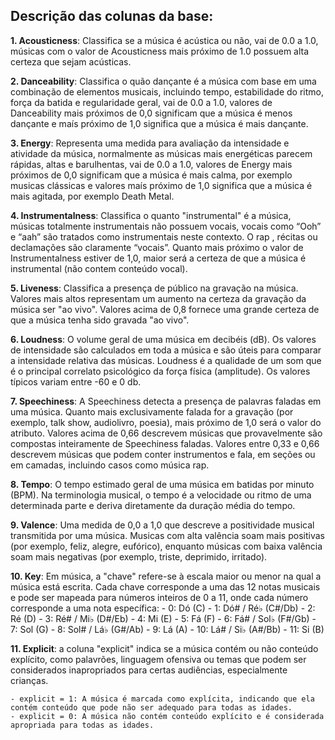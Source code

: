 ## **Descrição das colunas da base:**

**1. Acousticness**: Classifica se a música é acústica ou não, vai de 0.0 a 1.0, músicas com o valor de Acousticness mais próximo de 1.0 possuem alta certeza que sejam acústicas.

**2. Danceability**: Classifica o quão dançante é a música com base em uma combinação de elementos musicais, incluindo tempo, estabilidade do ritmo, força da batida e regularidade geral, vai de 0.0 a 1.0, valores de Danceability mais próximos de 0,0 significam que a música é menos dançante e maís próximo de 1,0 significa que a música é mais dançante.

**3. Energy**: Representa uma medida para avaliação da intensidade e atividade da música, normalmente as músicas mais energéticas parecem rápidas, altas e barulhentas, vai de 0.0 a 1.0, valores de Energy mais próximos de 0,0 significam que a música é mais calma, por exemplo musicas clássicas e valores maís próximo de 1,0 significa que a música é mais agitada, por exemplo Death Metal.

**4. Instrumentalness**: Classifica o quanto "instrumental" é a música, músicas totalmente instrumentais não possuem vocais, vocais como “Ooh” e “aah” são tratados como instrumentais neste contexto. O rap , récitas ou declamações são claramente “vocais”. Quanto mais próximo o valor de Instrumentalness estiver de 1,0, maior será a certeza de que a música é instrumental (não contem conteúdo vocal).

**5. Liveness**: Classifica a presença de público na gravação na música. Valores mais altos representam um aumento na certeza da gravação da música ser "ao vivo". Valores acima de 0,8 fornece uma grande certeza de que a música tenha sido gravada "ao vivo".

**6. Loudness**: O volume geral de uma música em decibéis (dB). Os valores de intensidade são calculados em toda a música e são úteis para comparar a intensidade relativa das músicas. Loudness é a qualidade de um som que é o principal correlato psicológico da força física (amplitude). Os valores típicos variam entre -60 e 0 db.

**7. Speechiness**: A Speechiness detecta a presença de palavras faladas em uma música. Quanto mais exclusivamente falada for a gravação (por exemplo, talk show, audiolivro, poesia), mais próximo de 1,0 será o valor do atributo. Valores acima de 0,66 descrevem músicas que provavelmente são compostas inteiramente de Speechiness faladas. Valores entre 0,33 e 0,66 descrevem músicas que podem conter instrumentos e fala, em seções ou em camadas, incluindo casos como música rap.

**8. Tempo**: O tempo estimado geral de uma música em batidas por minuto (BPM). Na terminologia musical, o tempo é a velocidade ou ritmo de uma determinada parte e deriva diretamente da duração média do tempo.

**9. Valence**: Uma medida de 0,0 a 1,0 que descreve a positividade musical transmitida por uma música. Musicas com alta valência soam mais positivas (por exemplo, feliz, alegre, eufórico), enquanto músicas com baixa valência soam mais negativas (por exemplo, triste, deprimido, irritado).

**10. Key**:  Em música, a "chave" refere-se à escala maior ou menor na qual a música está escrita. Cada chave corresponde a uma das 12 notas musicais e pode ser mapeada para números inteiros de 0 a 11, onde cada número corresponde a uma nota específica:
    - 0: Dó (C)
    - 1: Dó# / Ré♭ (C#/Db)
    - 2: Ré (D)
    - 3: Ré# / Mi♭ (D#/Eb)
    - 4: Mi (E)
    - 5: Fá (F)
    - 6: Fá# / Sol♭ (F#/Gb)
    - 7: Sol (G)
    - 8: Sol# / Lá♭ (G#/Ab)
    - 9: Lá (A)
    - 10: Lá# / Si♭ (A#/Bb)
    - 11: Si (B)

**11. Explicit**: a coluna "explicit" indica se a música contém ou não conteúdo explícito, como palavrões, linguagem ofensiva ou temas que podem ser considerados inapropriados para certas audiências, especialmente crianças.

    - explicit = 1: A música é marcada como explícita, indicando que ela contém conteúdo que pode não ser adequado para todas as idades.
    - explicit = 0: A música não contém conteúdo explícito e é considerada apropriada para todas as idades.